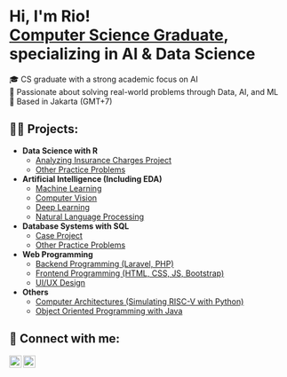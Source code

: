 <h1>Hi, I'm Rio! <br/><a href="https://www.linkedin.com/in/riopramana/">Computer Science Graduate</a>, specializing in AI & Data Science</h1>

🎓 CS graduate with a strong academic focus on AI  
🧠 Passionate about solving real-world problems through Data, AI, and ML  
📍 Based in Jakarta (GMT+7)

<h2>👨‍💻 Projects:</h2>

- <b>Data Science with R</b>
  - [Analyzing Insurance Charges Project](https://github.com/RioPramana21/data-science-with-r/tree/main/Analyzing%20Insurance%20Charges%20and%20Building%20Predictive%20Model)
  - [Other Practice Problems](https://github.com/RioPramana21/data-science-with-r/tree/main)
- <b>Artificial Intelligence (Including EDA)</b>
  - [Machine Learning](https://github.com/RioPramana21/machine-learning)
  - [Computer Vision](https://github.com/RioPramana21/computer-vision)
  - [Deep Learning](https://github.com/RioPramana21/deep-learning)
  - [Natural Language Processing](https://github.com/RioPramana21/natural-language-processing)
- <b>Database Systems with SQL</b>
  - [Case Project](https://github.com/RioPramana21/database-systems/tree/main/sql_case)
  - [Other Practice Problems](https://github.com/RioPramana21/database-systems/tree/main)
- <b>Web Programming</b>
  - [Backend Programming (Laravel, PHP)](https://github.com/RioPramana21/web-programming/tree/main/Backend)
  - [Frontend Programming (HTML, CSS, JS, Bootstrap)](https://github.com/RioPramana21/web-programming/tree/main/Frontend)
  - [UI/UX Design](https://github.com/RioPramana21/ui-ux-design)
- <b>Others</b>
  - [Computer Architectures (Simulating RISC-V with Python)](https://github.com/RioPramana21/computer-architectures)
  - [Object Oriented Programming with Java](https://github.com/RioPramana21/java-oop)

<h2> 🤳 Connect with me:</h2>

[<img align="left" alt="Rio Pramana | LinkedIn" width="22px" src="https://cdn.jsdelivr.net/npm/simple-icons@v3/icons/linkedin.svg" />][linkedin]
[<img align="left" alt="Rio Pramana | Gmail (riopramana1021@gmail.com)" width="22px" src="https://cdn.jsdelivr.net/npm/simple-icons@v3/icons/gmail.svg" />][gmail]

[linkedin]: https://www.linkedin.com/in/riopramana/
[gmail]: https://mail.google.com/mail/?view=cm&fs=1&to=riopramana1021@gmail.com&su=SUBJECT&body=BODY
